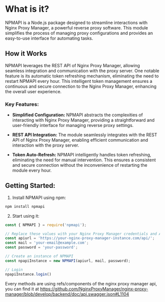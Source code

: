 # What is it?
NPMAPI is a Node.js package designed to streamline interactions with Nginx Proxy Manager, a powerful reverse proxy software. This module simplifies the process of managing proxy configurations and provides an easy-to-use interface for automating tasks.

## How it Works
NPMAPI leverages the REST API of Nginx Proxy Manager, allowing seamless integration and communication with the proxy server. One notable feature is its automatic token refreshing mechanism, eliminating the need to restart NPMAPI every hour. This intelligent token management ensures a continuous and secure connection to the Nginx Proxy Manager, enhancing the overall user experience.

### Key Features:
- **Simplified Configuration:** NPMAPI abstracts the complexities of interacting with Nginx Proxy Manager, providing a straightforward and user-friendly interface for managing reverse proxy settings.

- **REST API Integration:** The module seamlessly integrates with the REST API of Nginx Proxy Manager, enabling efficient communication and interaction with the proxy server.

- **Token Auto-Refresh:** NPMAPI intelligently handles token refreshing, eliminating the need for manual intervention. This ensures a consistent and secure connection without the inconvenience of restarting the module every hour.

## Getting Started:
1. Install NPMAPI using npm:
```bash
npm install npmapi
```

2. Start using it:
```js
const { NPMAPI } = require('npmapi');

// Replace these values with your Nginx Proxy Manager credentials and API URL
const apiurl = 'https://your-nginx-proxy-manager-instance.com/api/';
const mail = 'your-email@example.com';
const password = 'your-password';

// Create an instance of NPMAPI
const npapiInstance = new NPMAPI(apiurl, mail, password);

// Login
npapiInstance.login()
```

Every methods are using refs/components of the nginx proxy manager api, you can find it at https://github.com/NginxProxyManager/nginx-proxy-manager/blob/develop/backend/doc/api.swagger.json#L1104
